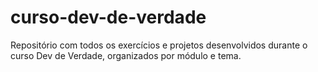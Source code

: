 # curso-dev-de-verdade
Repositório com todos os exercícios e projetos desenvolvidos durante o curso Dev de Verdade, organizados por módulo e tema.
